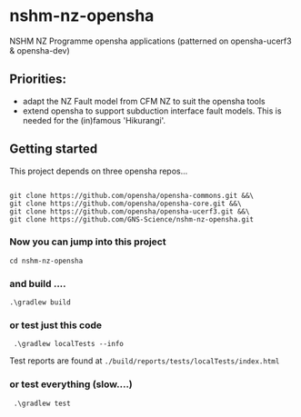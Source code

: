 # nshm-nz-opensha
NSHM NZ Programme opensha applications (patterned on opensha-ucerf3 &amp; opensha-dev)

## Priorities:

 - adapt the NZ Fault model from CFM NZ to suit the opensha tools
 - extend opensha to support subduction interface fault models. This is needed for the (in)famous 'Hikurangi'. 

 ## Getting started 

 This project depends on three opensha repos...

 ```

git clone https://github.com/opensha/opensha-commons.git &&\
git clone https://github.com/opensha/opensha-core.git &&\
git clone https://github.com/opensha/opensha-ucerf3.git &&\
git clone https://github.com/GNS-Science/nshm-nz-opensha.git
 ```

### Now you can jump into this project

 ```
 cd nshm-nz-opensha
 ```

### and build ....

 ```
 .\gradlew build
 ```

### or test just this code

```
 .\gradlew localTests --info
```
 
Test reports are found at  `./build/reports/tests/localTests/index.html`

### or test everything (slow....)
```
 .\gradlew test
```





